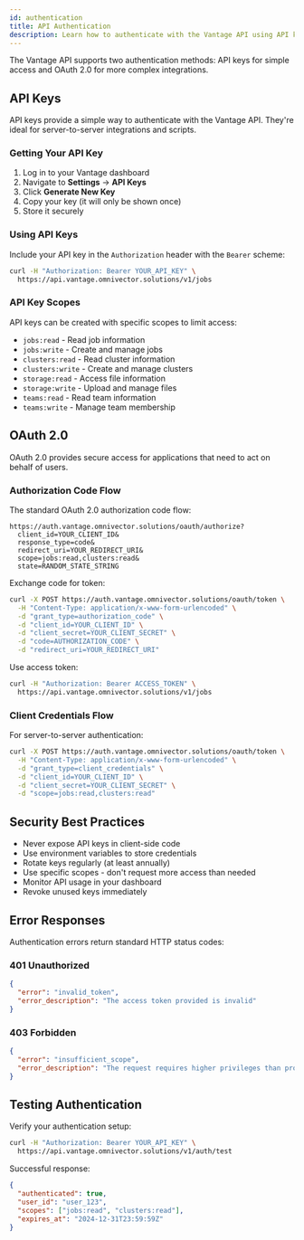 ```yaml
---
id: authentication
title: API Authentication
description: Learn how to authenticate with the Vantage API using API keys and OAuth 2.0
---
```


The Vantage API supports two authentication methods: API keys for simple access and OAuth 2.0 for more complex integrations.

## API Keys

API keys provide a simple way to authenticate with the Vantage API. They're ideal for server-to-server integrations and scripts.

### Getting Your API Key

1. Log in to your Vantage dashboard
2. Navigate to **Settings** → **API Keys**
3. Click **Generate New Key**
4. Copy your key (it will only be shown once)
5. Store it securely

### Using API Keys

Include your API key in the `Authorization` header with the `Bearer` scheme:

```bash
curl -H "Authorization: Bearer YOUR_API_KEY" \
  https://api.vantage.omnivector.solutions/v1/jobs
```

### API Key Scopes

API keys can be created with specific scopes to limit access:

- `jobs:read` - Read job information
- `jobs:write` - Create and manage jobs
- `clusters:read` - Read cluster information
- `clusters:write` - Create and manage clusters
- `storage:read` - Access file information
- `storage:write` - Upload and manage files
- `teams:read` - Read team information
- `teams:write` - Manage team membership

## OAuth 2.0

OAuth 2.0 provides secure access for applications that need to act on behalf of users.

### Authorization Code Flow

The standard OAuth 2.0 authorization code flow:

```http
https://auth.vantage.omnivector.solutions/oauth/authorize?
  client_id=YOUR_CLIENT_ID&
  response_type=code&
  redirect_uri=YOUR_REDIRECT_URI&
  scope=jobs:read,clusters:read&
  state=RANDOM_STATE_STRING
```

Exchange code for token:

```bash
curl -X POST https://auth.vantage.omnivector.solutions/oauth/token \
  -H "Content-Type: application/x-www-form-urlencoded" \
  -d "grant_type=authorization_code" \
  -d "client_id=YOUR_CLIENT_ID" \
  -d "client_secret=YOUR_CLIENT_SECRET" \
  -d "code=AUTHORIZATION_CODE" \
  -d "redirect_uri=YOUR_REDIRECT_URI"
```

Use access token:

```bash
curl -H "Authorization: Bearer ACCESS_TOKEN" \
  https://api.vantage.omnivector.solutions/v1/jobs
```

### Client Credentials Flow

For server-to-server authentication:

```bash
curl -X POST https://auth.vantage.omnivector.solutions/oauth/token \
  -H "Content-Type: application/x-www-form-urlencoded" \
  -d "grant_type=client_credentials" \
  -d "client_id=YOUR_CLIENT_ID" \
  -d "client_secret=YOUR_CLIENT_SECRET" \
  -d "scope=jobs:read,clusters:read"
```

## Security Best Practices

- Never expose API keys in client-side code
- Use environment variables to store credentials
- Rotate keys regularly (at least annually)
- Use specific scopes - don't request more access than needed
- Monitor API usage in your dashboard
- Revoke unused keys immediately

## Error Responses

Authentication errors return standard HTTP status codes:

### 401 Unauthorized

```json
{
  "error": "invalid_token",
  "error_description": "The access token provided is invalid"
}
```

### 403 Forbidden

```json
{
  "error": "insufficient_scope",
  "error_description": "The request requires higher privileges than provided"
}
```

## Testing Authentication

Verify your authentication setup:

```bash
curl -H "Authorization: Bearer YOUR_API_KEY" \
  https://api.vantage.omnivector.solutions/v1/auth/test
```

Successful response:

```json
{
  "authenticated": true,
  "user_id": "user_123",
  "scopes": ["jobs:read", "clusters:read"],
  "expires_at": "2024-12-31T23:59:59Z"
}
```
